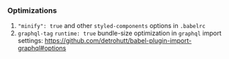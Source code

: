 ### Optimizations

1. `"minify": true` and other `styled-components` options in `.babelrc`
2. `graphql-tag` `runtime: true` bundle-size optimization in `graphql` import settings: https://github.com/detrohutt/babel-plugin-import-graphql#options